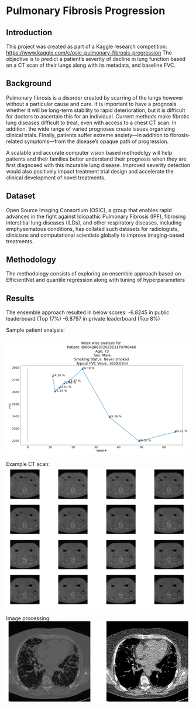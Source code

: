 # Pulmonary Fibrosis Progression
## Introduction
This project was created as part of a Kaggle research competition: https://www.kaggle.com/c/osic-pulmonary-fibrosis-progression
The objective is to predict a patient’s severity of decline in lung function based on a CT scan of their lungs along with its metadata, and baseline FVC.

## Background
Pulmonary fibrosis is a disorder created by scarring of the lungs however without a particular cause and cure. It is important to have a prognosis whether it will be long-term stability to rapid deterioration, but it is difficult for doctors to ascertain this for an individual. Current methods make fibrotic lung diseases difficult to treat, even with access to a chest CT scan. In addition, the wide range of varied prognoses create issues organizing clinical trials. Finally, patients suffer extreme anxiety—in addition to fibrosis-related symptoms—from the disease’s opaque path of progression.

A scalable and accurate computer vision based methodolgy will help patients and their families better understand their prognosis when they are first diagnosed with this incurable lung disease. Improved severity detection would also positively impact treatment trial design and accelerate the clinical development of novel treatments.

## Dataset
Open Source Imaging Consortium (OSIC), a group that enables rapid advances in the fight against Idiopathic Pulmonary Fibrosis (IPF), fibrosing interstitial lung diseases (ILDs), and other respiratory diseases, including emphysematous conditions, has collated such datasets for radiologists, clinicians and computational scientists globally to improve imaging-based treatments.

## Methodology

The methodology consists of exploring an ensemble approach based on EfficientNet and quantile regression along with tuning of hyperparameters

## Results
The ensemble approach resulted in below scores:
-6.8245 in public leaderboard (Top 17%)
-6.8797 in private leaderboard (Top 8%)

Sample patient analysis:

![alt text](https://github.com/nirvana1707/pulmonary-fibrosis-progression/blob/main/images/patient_eda.PNG)

Example CT scan:
![alt text](https://github.com/nirvana1707/pulmonary-fibrosis-progression/blob/main/images/ctscans.PNG)

Image processing:
![alt text](https://github.com/nirvana1707/pulmonary-fibrosis-progression/blob/main/images/image_contrast.PNG)




